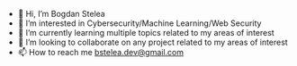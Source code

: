 - 👋 Hi, I’m Bogdan Stelea
- 👀 I’m interested in Cybersecurity/Machine Learning/Web Security
- 🌱 I’m currently learning multiple topics related to my areas of interest
- 💞️ I’m looking to collaborate on any project related to my areas of interest 
- 📫 How to reach me bstelea.dev@gmail.com

<!---
bstelea/bstelea is a ✨ special ✨ repository because its `README.md` (this file) appears on your GitHub profile.
You can click the Preview link to take a look at your changes.
--->
